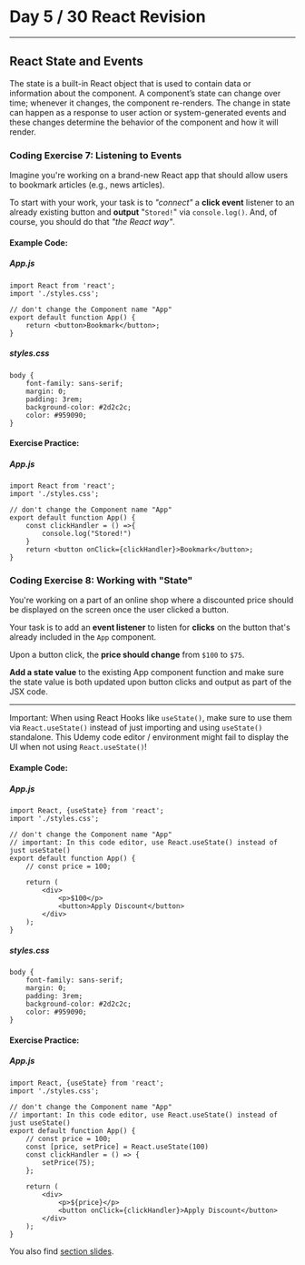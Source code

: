 # Day 5 / 30 React Revision
---


## React State and Events

The state is a built-in React object that is used to contain data or information about the component. A component’s state can change over time; whenever it changes, the component re-renders. The change in state can happen as a response to user action or system-generated events and these changes determine the behavior of the component and how it will render.  

### Coding Exercise 7: Listening to Events

Imagine you're working on a brand-new React app that should allow users to bookmark articles (e.g., news articles).

To start with your work, your task is to *"connect"* a **click event** listener to an already existing button and **output** "`Stored!`" via `console.log()`. And, of course, you should do that *"the React way"*.

#### Example Code:
##### App.js

```
import React from 'react';
import './styles.css';

// don't change the Component name "App"
export default function App() {
    return <button>Bookmark</button>;
}
```

##### styles.css

```
body {
    font-family: sans-serif;
    margin: 0;
    padding: 3rem;
    background-color: #2d2c2c;
    color: #959090;
}
```

#### Exercise Practice:

##### App.js

```
import React from 'react';
import './styles.css';

// don't change the Component name "App"
export default function App() {
    const clickHandler = () =>{
        console.log("Stored!")
    }
    return <button onClick={clickHandler}>Bookmark</button>;
}
```


### Coding Exercise 8: Working with "State"

You're working on a part of an online shop where a discounted price should be displayed on the screen once the user clicked a button.

Your task is to add an **event listener** to listen for **clicks** on the button that's already included in the `App` component.

Upon a button click, the **price should change** from `$100` to `$75`.

**Add a state value** to the existing App component function and make sure the state value is both updated upon button clicks and output as part of the JSX code.

---

Important: When using React Hooks like `useState()`, make sure to use them via `React.useState()` instead of just importing and using `useState()` standalone. This Udemy code editor / environment might fail to display the UI when not using `React.useState()`!

#### Example Code:
##### App.js

```
import React, {useState} from 'react';
import './styles.css';

// don't change the Component name "App"
// important: In this code editor, use React.useState() instead of just useState()
export default function App() {
    // const price = 100;
    
    return (
        <div>
            <p>$100</p>
            <button>Apply Discount</button>
        </div>
    );
}

```

##### styles.css

```
body {
    font-family: sans-serif;
    margin: 0;
    padding: 3rem;
    background-color: #2d2c2c;
    color: #959090;
}
```

#### Exercise Practice:

##### App.js

```
import React, {useState} from 'react';
import './styles.css';

// don't change the Component name "App"
// important: In this code editor, use React.useState() instead of just useState()
export default function App() {
    // const price = 100;
    const [price, setPrice] = React.useState(100)
    const clickHandler = () => {
        setPrice(75);
    };
    
    return (
        <div>
            <p>${price}</p>
            <button onClick={clickHandler}>Apply Discount</button>
        </div>
    );
}
```

You also find [section slides](./slides/slides.pdf).
